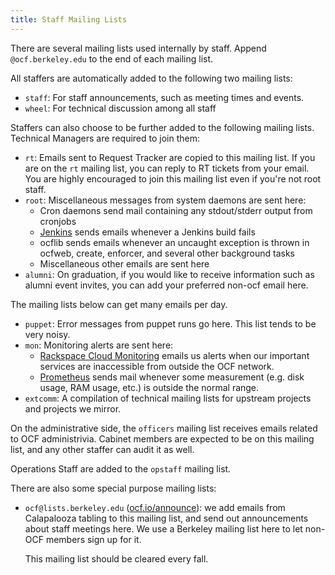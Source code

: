 ```yaml
---
title: Staff Mailing Lists
---
```


There are several mailing lists used internally by staff. Append
`@ocf.berkeley.edu` to the end of each mailing list.

All staffers are automatically added to the following two mailing lists:

 * `staff`: For staff announcements, such as meeting times and events.
 * `wheel`: For technical discussion among all staff

Staffers can also choose to be further added to the following mailing lists.
Technical Managers are required to join them:

 * `rt`: Emails sent to Request Tracker are copied to this mailing list. If
   you are on the `rt` mailing list, you can reply to RT tickets from your
   email. You are highly encouraged to join this mailing list even if you're
   not root staff.
 * `root`: Miscellaneous messages from system daemons are sent here:
    * Cron daemons send mail containing any stdout/stderr output from cronjobs
    * [Jenkins][jenkins] sends emails whenever a Jenkins build fails
    * ocflib sends emails whenever an uncaught exception is thrown in ocfweb,
      create, enforcer, and several other background tasks
    * Miscellaneous other emails are sent here
  * `alumni`: On graduation, if you would like to receive information such as alumni event invites, you can add your preferred non-ocf email here.

   The mailing lists below can get many emails per day.

 * `puppet`: Error messages from puppet runs go here. This list tends to be
   very noisy.
 * `mon`: Monitoring alerts are sent here:
    * [Rackspace Cloud Monitoring][rackspace] emails us alerts when our
      important services are inaccessible from outside the OCF network.
    * [Prometheus][prometheus] sends mail whenever some measurement (e.g. disk
      usage, RAM usage, etc.) is outside the normal range.
 * `extcomm`: A compilation of technical mailing lists for upstream projects
   and projects we mirror.

On the administrative side, the `officers` mailing list receives emails related
to OCF administrivia. Cabinet members are expected to be on this mailing list,
and any other staffer can audit it as well.

Operations Staff are added to the `opstaff` mailing list.

<!-- TODO: uncomment when this list becomes official -->
<!-- Alumni are able to join the `alums` mailing list. Announcements -->
<!-- about alumni events and the like are sent here. -->

There are also some special purpose mailing lists:

 * `ocf@lists.berkeley.edu` ([ocf.io/announce][announce]): we add emails from
   Calapalooza tabling to this mailing list, and send out announcements about
   staff meetings here. We use a Berkeley mailing list here to let non-OCF
   members sign up for it.

   This mailing list should be cleared every fall.

[announce]: https://ocf.io/announce
[jenkins]: https://jenkins.ocf.berkeley.edu/
[rackspace]: https://intelligence.rackspace.com/login
[prometheus]: https://prometheus.ocf.berkeley.edu/
